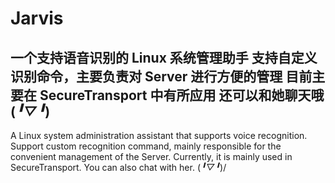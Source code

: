 # Jarvis

一个支持语音识别的 Linux 系统管理助手
支持自定义识别命令，主要负责对 Server 进行方便的管理
目前主要在 SecureTransport 中有所应用
还可以和她聊天哦 (*╹▽╹*)
---------------------------------------------------------------------------
A Linux system administration assistant that supports voice recognition.
Support custom recognition command, mainly responsible for the convenient management of the Server.
Currently, it is mainly used in SecureTransport.
You can also chat with her. (*╹▽╹*)/
